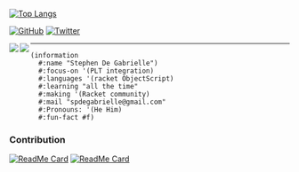 

<!--

### Hi there 👋
**spdegabrielle/spdegabrielle** is a ✨ _special_ ✨ repository because its `README.md` (this file) appears on your GitHub profile.

Here are some ideas to get you started:

- 🔭 I’m currently working on ...
- 🌱 I’m currently learning ...
- 👯 I’m looking to collaborate on ...
- 🤔 I’m looking for help with ...
- 💬 Ask me about ...
- 📫 How to reach me: ...
- 😄 Pronouns: ...
- ⚡ Fun fact: ...
-->

[![Top Langs](https://github-readme-stats.vercel.app/api/top-langs/?username=spdegabrielle&layout=compact&hide=HTML,css,JavaScript&theme=prussian)](https://github.com/spdegabrielle)


[![GitHub](https://img.shields.io/github/followers/spdegabrielle?style=social)](https://github.com/spdegabrielle)
[![Twitter](https://img.shields.io/twitter/follow/spdegabrielle?style=social)](https://twitter.com/spdegabrielle)

<a href="https://racket-lang.org">
    <img align="left" src="https://github-readme-stats.vercel.app/api/top-langs/?username=spdegabrielle&layout=compact&hide=HTML,css,JavaScript&theme=prussian" />
</a>



<a href="https://racket-lang.org">
    <img align="left" src="https://github-readme-stats.vercel.app/api?username=spdegabrielle&show_icons=true&theme=prussian" />
</a>



<hr style="clear:all;"/>

```racket
(information
  #:name "Stephen De Gabrielle")
  #:focus-on '(PLT integration)
  #:languages '(racket ObjectScript)
  #:learning "all the time"
  #:making '(Racket community)
  #:mail "spdegabrielle@gmail.com"
  #:Pronouns: '(He Him)
  #:fun-fact #f)
```

### Contribution

[![ReadMe Card](https://github-readme-stats.vercel.app/api/pin/?username=Quickscript-Competiton&repo=July2020entries)](https://github.com/Quickscript-Competiton/July2020entries)
[![ReadMe Card](https://github-readme-stats.vercel.app/api/pin/?username=racket-templates&repo=cli-command)](https://github.com/racket-templates/cli-command)
